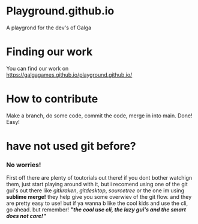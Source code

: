 # Playground.github.io

A playgrond for the dev's of Galga

# Finding our work

You can find our work on
https://galgagames.github.io/playground.github.io/

# How to contribute

Make a branch, do some code, commit the code, merge in into main. Done!
Easy!

# have not used git before?

### No worries!

First off there are plenty of toutorials out there! if you dont bother watchign them, just start playing around with it, but i recomend using one of the git gui's out there like _gitkraken_, _gitdesktop_, _sourcetree_ or the one im using **sublime merge!** they help give you some overwiev of the git flow. and they are pretty easy to use!
but if ya wanna b like the cool kids and use the cli, go ahead. but remember! **_"the cool use cli, the lazy gui's and the smart does not care!"_**
